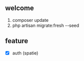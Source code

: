 ## welcome

1.  composer update
2.  php artisan migrate:fresh --seed

## feature

-   [x] auth (spatie)
